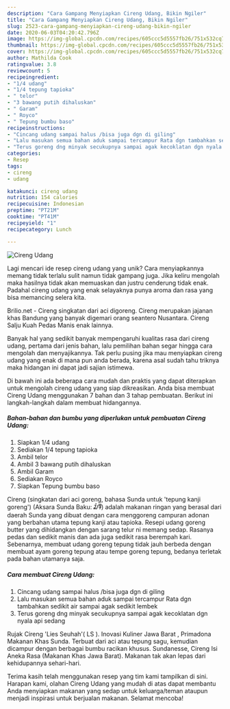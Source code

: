 ```yaml
---
description: "Cara Gampang Menyiapkan Cireng Udang, Bikin Ngiler"
title: "Cara Gampang Menyiapkan Cireng Udang, Bikin Ngiler"
slug: 2523-cara-gampang-menyiapkan-cireng-udang-bikin-ngiler
date: 2020-06-03T04:20:42.796Z
image: https://img-global.cpcdn.com/recipes/605ccc5d5557fb26/751x532cq70/cireng-udang-foto-resep-utama.jpg
thumbnail: https://img-global.cpcdn.com/recipes/605ccc5d5557fb26/751x532cq70/cireng-udang-foto-resep-utama.jpg
cover: https://img-global.cpcdn.com/recipes/605ccc5d5557fb26/751x532cq70/cireng-udang-foto-resep-utama.jpg
author: Mathilda Cook
ratingvalue: 3.8
reviewcount: 5
recipeingredient:
- "1/4 udang"
- "1/4 tepung tapioka"
- " telor"
- "3 bawang putih dihaluskan"
- " Garam"
- " Royco"
- " Tepung bumbu baso"
recipeinstructions:
- "Cincang udang sampai halus /bisa juga dgn di giling"
- "Lalu masukan semua bahan aduk sampai tercampur Rata dgn tambahkan sedikit air sampai agak sedikit lembek"
- "Terus goreng dng minyak secukupnya sampai agak kecoklatan dgn nyala api sedang"
categories:
- Resep
tags:
- cireng
- udang

katakunci: cireng udang 
nutrition: 154 calories
recipecuisine: Indonesian
preptime: "PT21M"
cooktime: "PT41M"
recipeyield: "1"
recipecategory: Lunch

---
```



![Cireng Udang](https://img-global.cpcdn.com/recipes/605ccc5d5557fb26/751x532cq70/cireng-udang-foto-resep-utama.jpg)

Lagi mencari ide resep cireng udang yang unik? Cara menyiapkannya memang tidak terlalu sulit namun tidak gampang juga. Jika keliru mengolah maka hasilnya tidak akan memuaskan dan justru cenderung tidak enak. Padahal cireng udang yang enak selayaknya punya aroma dan rasa yang bisa memancing selera kita.

Brilio.net - Cireng singkatan dari aci digoreng. Cireng merupakan jajanan khas Bandung yang banyak digemari orang seantero Nusantara. Cireng Salju Kuah Pedas Manis enak lainnya.

Banyak hal yang sedikit banyak mempengaruhi kualitas rasa dari cireng udang, pertama dari jenis bahan, lalu pemilihan bahan segar hingga cara mengolah dan menyajikannya. Tak perlu pusing jika mau menyiapkan cireng udang yang enak di mana pun anda berada, karena asal sudah tahu triknya maka hidangan ini dapat jadi sajian istimewa.


Di bawah ini ada beberapa cara mudah dan praktis yang dapat diterapkan untuk mengolah cireng udang yang siap dikreasikan. Anda bisa membuat Cireng Udang menggunakan 7 bahan dan 3 tahap pembuatan. Berikut ini langkah-langkah dalam membuat hidangannya.

<!--inarticleads1-->

##### Bahan-bahan dan bumbu yang diperlukan untuk pembuatan Cireng Udang:

1. Siapkan 1/4 udang
1. Sediakan 1/4 tepung tapioka
1. Ambil  telor
1. Ambil 3 bawang putih dihaluskan
1. Ambil  Garam
1. Sediakan  Royco
1. Siapkan  Tepung bumbu baso


Cireng (singkatan dari aci goreng, bahasa Sunda untuk &#39;tepung kanji goreng&#39;) (Aksara Sunda Baku: ᮎᮤᮛᮨᮀ) adalah makanan ringan yang berasal dari daerah Sunda yang dibuat dengan cara menggoreng campuran adonan yang berbahan utama tepung kanji atau tapioka. Resepi udang goreng butter yang dihidangkan dengan sarang telur ni memang sedap. Rasanya pedas dan sedikit manis dan ada juga sedikit rasa berempah kari. Sebenarnya, membuat udang goreng tepung tidak jauh berbeda dengan membuat ayam goreng tepung atau tempe goreng tepung, bedanya terletak pada bahan utamanya saja. 

<!--inarticleads2-->

##### Cara membuat Cireng Udang:

1. Cincang udang sampai halus /bisa juga dgn di giling
1. Lalu masukan semua bahan aduk sampai tercampur Rata dgn tambahkan sedikit air sampai agak sedikit lembek
1. Terus goreng dng minyak secukupnya sampai agak kecoklatan dgn nyala api sedang


Rujak Cireng &#39;Lies Seuhah&#39;( LS ). Inovasi Kuliner Jawa Barat , Primadona Makanan Khas Sunda. Terbuat dari aci atau tepung sagu, kemudian dicampur dengan berbagai bumbu racikan khusus. Sundanesse, Cireng Isi Aneka Rasa (Makanan Khas Jawa Barat). Makanan tak akan lepas dari kehidupannya sehari-hari. 

Terima kasih telah menggunakan resep yang tim kami tampilkan di sini. Harapan kami, olahan Cireng Udang yang mudah di atas dapat membantu Anda menyiapkan makanan yang sedap untuk keluarga/teman ataupun menjadi inspirasi untuk berjualan makanan. Selamat mencoba!
